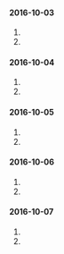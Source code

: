 #### 2016-10-03
1.  
2.  

#### 2016-10-04
1.  
2.  

#### 2016-10-05
1.  
2.  

#### 2016-10-06
1.  
2.  

#### 2016-10-07
1.  
2.  

